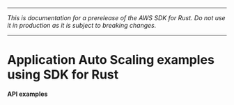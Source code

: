 --------

 *This is documentation for a prerelease of the AWS SDK for Rust\. Do not use it in production as it is subject to breaking changes\.* 

--------

# Application Auto Scaling examples using SDK for Rust<a name="rust_application-autoscaling_code_examples"></a>

**API examples**